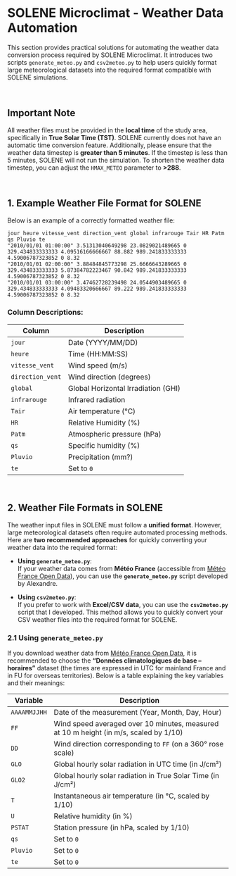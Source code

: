 # SOLENE Microclimat - Weather Data Automation

This section provides practical solutions for automating the weather data conversion process required by SOLENE Microclimat. 
It introduces two scripts `generate_meteo.py` and `csv2meteo.py` to help users quickly format large meteorological datasets into the required format compatible with SOLENE simulations.

&nbsp;

## Important Note

All weather files must be provided in the **local time** of the study area, specifically in **True Solar Time (TST)**.
SOLENE currently does not have an automatic time conversion feature. Additionally, please ensure that the weather data timestep is **greater than 5 minutes**. 
If the timestep is less than 5 minutes, SOLENE will not run the simulation. To shorten the weather data timestep, you can adjust the `HMAX_METEO` parameter to **>288**.

&nbsp;

## 1. Example Weather File Format for SOLENE
Below is an example of a correctly formatted weather file:

```
jour heure vitesse_vent direction_vent global infrarouge Tair HR Patm qs Pluvio te
"2010/01/01 01:00:00" 3.51313040649298 23.0829021489665 0 329.434833333333 4.09516166666667 88.882 989.241833333333 4.59006787323852 0 8.32
"2010/01/01 02:00:00" 3.88484845773298 25.6666643289665 0 329.434833333333 5.87384782223467 90.842 989.241833333333 4.59006787323852 0 8.32
"2010/01/01 03:00:00" 3.47462728239498 24.0544903489665 0 329.434833333333 4.09483320666667 89.222 989.241833333333 4.59006787323852 0 8.32
```

### Column Descriptions:

<div align="center">

| Column         | Description                  |
|----------------|------------------------------|
| `jour`         | Date (YYYY/MM/DD)            |
| `heure`        | Time (HH:MM:SS)              |
| `vitesse_vent` | Wind speed (m/s)             |
| `direction_vent` | Wind direction (degrees)   |
| `global`       | Global Horizontal Irradiation (GHI) |
| `infrarouge`   | Infrared radiation           |
| `Tair`         | Air temperature (°C)         |
| `HR`           | Relative Humidity (%)        |
| `Patm`         | Atmospheric pressure (hPa)   |
| `qs`           | Specific humidity (%)        |
| `Pluvio`       | Precipitation (mm?)           |
| `te`           | Set to `0`                    |

</div>

&nbsp;

## 2. Weather File Formats in SOLENE

The weather input files in SOLENE must follow a **unified format**. However, large meteorological datasets often require automated processing methods.
Here are **two recommended approaches** for quickly converting your weather data into the required format:

- **Using `generate_meteo.py`**:  
   If your weather data comes from **Météo France** (accessible from [Météo France Open Data](https://meteo.data.gouv.fr/datasets?topic=6571f26dc009674feb726be9)), you can use the **`generate_meteo.py`** script developed by Alexandre.

- **Using `csv2meteo.py`**:  
   If you prefer to work with **Excel/CSV data**, you can use the **`csv2meteo.py`** script that I developed.
  This method allows you to quickly convert your CSV weather files into the required format for SOLENE.

### 2.1 Using `generate_meteo.py`

If you download weather data from [Météo France Open Data](https://meteo.data.gouv.fr/datasets?topic=6571f26dc009674feb726be9), 
it is recommended to choose the **“Données climatologiques de base – horaires”** dataset (the times are expressed in UTC for mainland France and in FU for overseas territories).
Below is a table explaining the key variables and their meanings:

<div align="center">

| Variable       | Description                                                  |
|----------------|--------------------------------------------------------------|
| `AAAAMMJJHH`   | Date of the measurement (Year, Month, Day, Hour)             |
| `FF`           | Wind speed averaged over 10 minutes, measured at 10 m height (in m/s, scaled by 1/10) |
| `DD`           | Wind direction corresponding to `FF` (on a 360° rose scale)   |
| `GLO`          | Global hourly solar radiation in UTC time (in J/cm²)          |
| `GLO2`         | Global hourly solar radiation in True Solar Time (in J/cm²)   |
| `T`            | Instantaneous air temperature (in °C, scaled by 1/10)         |
| `U`            | Relative humidity (in %)                                      |
| `PSTAT`        | Station pressure (in hPa, scaled by 1/10)                     |
| `qs`           | Set to `0`                                                    |
| `Pluvio`       | Set to `0`                                                    |
| `te`           | Set to `0`                                                    |

</div>
